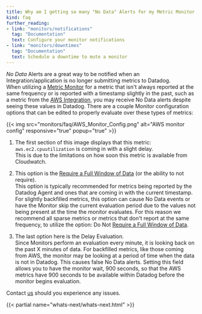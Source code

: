 ```yaml
---
title: Why am I getting so many "No Data" Alerts for my Metric Monitor
kind: faq
further_reading:
- link: "monitors/notifications"
  tag: "Documentation"
  text: Configure your monitor notifications
- link: "monitors/downtimes"
  tag: "Documentation"
  text: Schedule a downtime to mute a monitor
---
```


*No Data* Alerts are a great way to be notified when an Integration/application is no longer submitting metrics to Datadog.  
When utilizing a [Metric Monitor](/monitors/monitor_types/metric) for a metric that isn't always reported at the same frequency or is reported with a timestamp slightly in the past, such as a metric from the [AWS Integration](/integrations/amazon_web_services), you may receive No Data alerts despite seeing these values in Datadog.
There are a couple Monitor configuration options that can be edited to properly evaluate over these types of metrics:

{{< img src="monitors/faq/AWS_Monitor_Config.png" alt="AWS monitor config" responsive="true" popup="true" >}}

1. The first section of this image displays that this metric: `aws.ec2.cpuutilization` is coming in with a slight delay.  
This is due to the limitations on how soon this metric is available from Cloudwatch.

2. This option is the [Require a Full Window of Data](/monitors/faq/what-is-the-do-not-require-a-full-window-of-data-for-evaluation-monitor-parameter) (or the ability to not require).  
This option is typically recommended for metrics being reported by the Datadog Agent and ones that are coming in with the current timestamp. For slightly backfilled metrics, this option can cause No Data events or have the Monitor skip the current evaluation period due to the values not being present at the time the monitor evaluates. For this reason we recommend all sparse metrics or metrics that don't report at the same frequency, to utilize the option: Do Not [Require a Full Window of Data](/monitors/faq/what-is-the-do-not-require-a-full-window-of-data-for-evaluation-monitor-parameter).

3. The last option here is the Delay Evaluation.  
Since Monitors perform an evaluation every minute, it is looking back on the past X minutes of data. For backfilled metrics, like those coming from AWS, the monitor may be looking at a period of time when the data is not in Datadog. This causes false No Data alerts. Setting this field allows you to have the monitor wait, 900 seconds, so that the AWS metrics have 900 seconds to be available within Datadog before the monitor begins evaluation.

Contact [us](/help) should you experience any issues.

{{< partial name="whats-next/whats-next.html" >}}
